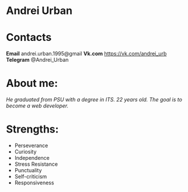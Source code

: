 # Andrei Urban
# Contacts
**Email** andrei.urban.1995@gmail
**Vk.com** https://vk.com/andrei_urb
**Telegram** @Andrei_Urban

# About me:
*He graduated from PSU with a degree in ITS. 22 years old.
The goal is to become a web developer.*
# Strengths:
* Perseverance
* Curiosity
* Independence
* Stress Resistance
* Punctuality
* Self-criticism
* Responsiveness